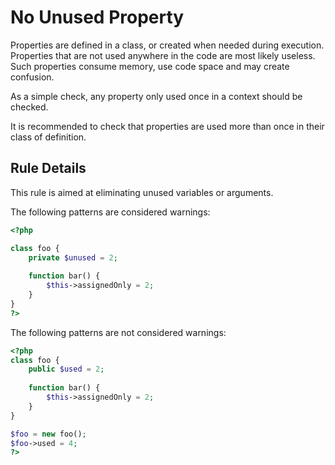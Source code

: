 <!-- Good Practices -->
# No Unused Property

Properties are defined in a class, or created when needed during execution. Properties that are not used anywhere in the code are most likely useless. Such properties consume memory, use code space and may create confusion.

As a simple check, any property only used once in a context should be checked. 

It is recommended to check that properties are used more than once in their class of definition.

## Rule Details

This rule is aimed at eliminating unused variables or arguments.

The following patterns are considered warnings:

```php
<?php

class foo {
	private $unused = 2;
	
	function bar() {
		$this->assignedOnly = 2;
	}
}
?>
```

The following patterns are not considered warnings:

```php
<?php
class foo {
	public $used = 2;
	
	function bar() {
		$this->assignedOnly = 2;
	}
}

$foo = new foo();
$foo->used = 4;
?>
```

<!--
### Options

## When Not To Use It

If you don't want to be notified about unused variables, you can turn this rule off.
-->
